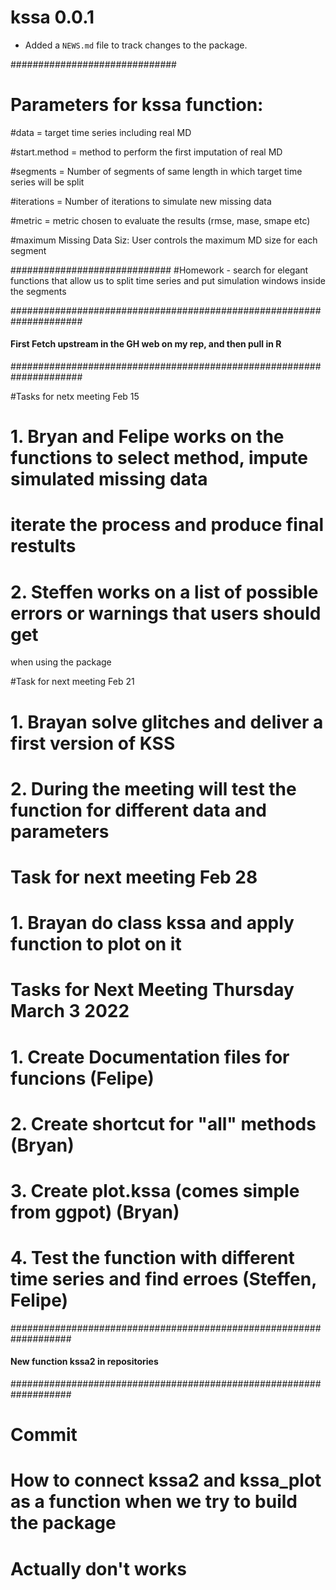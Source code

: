 # kssa 0.0.1

* Added a `NEWS.md` file to track changes to the package.

##############################
# Parameters for kssa function:

#data = target time series including real MD

#start.method = method to perform the first imputation of real MD

#segments = Number of segments of same length in which target time series will be split

#iterations = Number of iterations to simulate new missing data

#metric = metric chosen to evaluate the results (rmse, mase, smape etc)

#maximum Missing Data Siz: User controls the maximum MD size for each segment

#############################
#Homework - search for elegant functions that allow us to split time series and put simulation windows inside the segments

#####################################################################
#### First Fetch upstream in the GH web on my rep, and then pull in R
#####################################################################

#Tasks for netx meeting Feb 15
# 1. Bryan and Felipe works on the functions to select method, impute simulated missing data
  # iterate the process and produce final restults
  
# 2. Steffen works on a list of possible errors or warnings that users should get
when using the package

#Task for next meeting Feb 21
# 1. Brayan solve glitches and deliver a first version of KSS
# 2. During the meeting will test the function for different data and parameters

# Task for next meeting Feb 28
# 1. Brayan do class kssa and apply function to plot on it


# Tasks for Next Meeting Thursday March 3 2022
# 1. Create Documentation files for funcions (Felipe)
# 2. Create shortcut for "all" methods (Bryan)
# 3. Create plot.kssa (comes simple from ggpot) (Bryan)
# 4. Test the function with different time series and find erroes (Steffen, Felipe)



###################################################################
#### New function kssa2 in repositories 
###################################################################

# Commit
# How to connect kssa2 and kssa_plot as a function when we try to build the package
# Actually don't works


